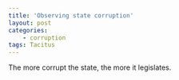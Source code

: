 ```yaml
---
title: 'Observing state corruption'
layout: post
categories:
    - corruption
tags: Tacitus
---
```


The more corrupt the state, the more it legislates.

